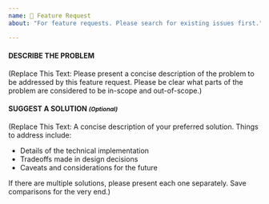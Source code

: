 ```yaml
---
name: 🐞 Feature Request
about: "For feature requests. Please search for existing issues first."

---
```


#### DESCRIBE THE PROBLEM
(Replace This Text: Please present a concise description of the problem to be addressed by this feature request. Please be clear what parts of the problem are considered to be in-scope and out-of-scope.)

#### SUGGEST A SOLUTION <small>_(Optional)_</small>
(Replace This Text: A concise description of your preferred solution. Things to address include:
* Details of the technical implementation
* Tradeoffs made in design decisions
* Caveats and considerations for the future

If there are multiple solutions, please present each one separately. Save comparisons for the very end.)
